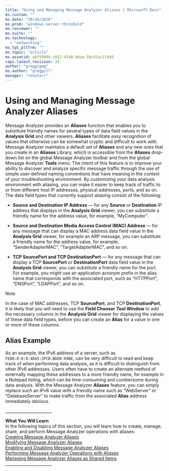 ```yaml
---
title: "Using and Managing Message Analyzer Aliases | Microsoft Docs"
ms.custom: ""
ms.date: "10/26/2016"
ms.prod: "windows-server-threshold"
ms.reviewer: ""
ms.suite: ""
ms.technology: 
  - "networking"
ms.tgt_pltfrm: ""
ms.topic: "article"
ms.assetid: abf59004-c012-4540-b0aa-58c42ac1f448
caps.latest.revision: 29
author: "greggigwg"
ms.author: "greggill"
manager: "ronstarr"
---
```

# Using and Managing Message Analyzer Aliases
Message Analyzer provides an **Aliases** function that enables you to substitute friendly names for several types of data field values in the **Analysis Grid** and other viewers. **Aliases** facilitate easy recognition of values that otherwise can be somewhat cryptic and difficult to work with. Message Analyzer maintains a default set of **Aliases** and any new ones that you create in an **Aliases** Library, which is accessible from the **Aliases** drop-down list on the global Message Analyzer toolbar and from the global Message Analyzer **Tools** menu. The intent of this feature is to improve your ability to discover and analyze specific message traffic through the use of simple user-defined naming conventions that have meaning in the context of your troubleshooting environment. By customizing your data analysis environment with aliasing, you can make it easier to keep track of traffic to or from different host IP addresses, physical addresses, ports, and so on. The data field types that currently support aliasing consist of the following:  
  
-   **Source and Destination IP Address** — for any **Source** or **Destination** IP address that displays in the **Analysis Grid** viewer, you can substitute a friendly name for the address value, for example, “MyComputer”.  
  
-   **Source and Destination Media Access Control (MAC) Address** — for any message that can display a MAC address data field value in the **Analysis Grid** viewer, for example an ARP message, you can substitute a friendly name for the address value, for example, “SenderAdapterMAC”, “TargetAdapterMAC”, and so on.  
  
-   **TCP SourcePort and TCP DestinationPort** — for any message that can display a TCP **SourcePort** or **DestinationPort** data field value in the **Analysis Grid** viewer, you can substitute a friendly name for the port. For example, you might use an application acronym prefix in the alias name that corresponds with the associated port, such as “HTTPPort”, “DNSPort”, “LDAPPort”, and so on.  
  
> [!NOTE]
>  In the case of MAC addresses, TCP **SourcePort**, and TCP **DestinationPort**, it is likely that you will need to use the **Field Chooser** **Tool Window** to add the necessary columns in the **Analysis Grid** viewer for displaying the values of these data field types, before you can create an **Alias** for a value in one or more of these columns.  
  
## Alias Example  
 As an example, the IPv6 address of a server, such as `FE80:0:0:0:4D45:3FCD:BDE0:69BE`, can be very difficult to read and keep track of when performing data analysis, as it is difficult to distinguish from other IPv6 addresses. Users often have to create an alternate method of externally mapping these addresses to a more friendly name, for example in a Notepad listing, which can be time-consuming and cumbersome during data analysis. With the Message Analyzer **Aliases** feature, you can simply replace such an IPv6 value with a friendly name such as “WebServer” or “DatabaseServer” to make traffic from the associated **Alias** address immediately obvious.  
  
 ______________________\_  
  
 **What You Will Learn**   
In the following topics of this section, you will learn how to create, manage, share, and perform Message Analyzer operations with aliases:  
[Creating Message Analyzer Aliases](creating-message-analyzer-aliases.md)  
[Modifying Message Analyzer Aliases](modifying-message-analyzer-aliases.md)  
[Enabling and Disabling Message Analyzer Aliases](enabling-and-disabling-message-analyzer-aliases.md)  
[Performing Message Analyzer Operations with Aliases](performing-message-analyzer-operations-with-aliases.md)  
[Managing Message Analyzer Aliases as Shared Items](managing-message-analyzer-aliases-as-shared-items.md)  
______________________\_